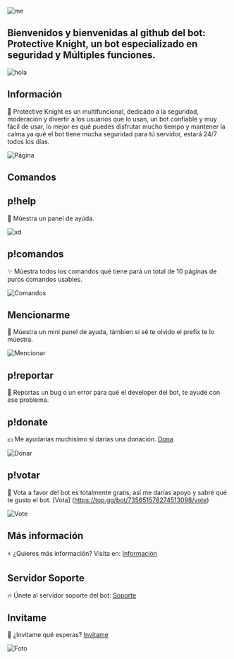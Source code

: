 ![me](https://i.pinimg.com/originals/88/15/63/881563d6444b370fa4ceea0c3183bb4c.gif)

## Bienvenidos y bienvenidas al github del bot: Protective Knight, un bot especializado en seguridad y Múltiples funciones.

![hola](https://cdn.vox-cdn.com/thumbor/wQzCl28UTjkGdKWyaqHR2T6Dn_g=/0x112:499x393/1600x900/cdn.vox-cdn.com/uploads/chorus_image/image/49582279/b3fb6136670749.5724cb60928bf.0.0.gif)

## Información

🌿  Protective Knight es un multifuncional, dedicado a la seguridad, moderación y divertir a los usuarios que lo usan, un bot confiable y muy fácil de usar, lo mejor es qué puedes disfrutar mucho tiempo y mantener la calma ya qué el bot tiene mucha seguridad para tú servidor, estará 24/7 todos los días. 

![Página](https://cdn.lowgif.com/small/8ecb91a46a3e9741-.gif)

## Comandos

## p!help

🌵 Múestra un panel de ayúda.

![xd](https://media.discordapp.net/attachments/649756523437752330/790386816356057088/2020-12-20_12.png?width=550&height=406)

## p!comandos

✨ Múestra todos los comandos qué tiene pará un total de 10 páginas de puros comandos usables.


![Comandos](https://media.discordapp.net/attachments/649756523437752330/790386799808872458/2020-12-20_13.png?width=554&height=406)

## Mencionarme

🌱 Múestra un mini panel de ayuda, támbien sí sé te olvido el prefix te lo múestra.

![Mencionar](https://media.discordapp.net/attachments/649756523437752330/790386791551074314/2020-12-20_14.png?width=659&height=406)

## p!reportar 

💫 Reportas un bug o un error para qué el developer del bot, te ayudé con ese problema.

## p!donate

💵 Me ayudarías muchisímo sí darías una donación. [Dona](https://donatebot.io/checkout/663257199790784549)


![Donar](https://media.discordapp.net/attachments/649756523437752330/790386749611311164/2020-12-20_16.png?width=561&height=406)

## p!votar

🌻 Vota a favor del bot es totalmente gratis, así me darías apoyo y sabré qué te gusto el bot. [Vota] (https://top.gg/bot/735651578274513098/vote)


![Vote](https://media.discordapp.net/attachments/649756523437752330/790386902887825449/2020-12-20_15.png?width=744&height=406)

## Más información

⚡ ¿Quieres más información? Visita en: [Información](https://top.gg/bot/735651578274513098)

## Servidor Soporte

🔥 Únete al servidor soporte del bot: [Soporte](https://discord.com/invite/Q9tnFt4)


## Invitame

🌳 ¿Invitame qué esperas? [Invitame](https://discord.com/oauth2/authorize?client_id=735651578274513098&scope=bot&permissions=268438718)


![Foto](https://cutewallpaper.org/21/1920x1080-wallpaper-gif/g-Technology.gif)
